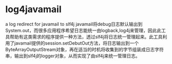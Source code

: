 # log4javamail
a log redirect for javamail to slf4j
javamail将debug日志默认输出到System.out，而很多应用程序希望日志能统一由logback,log4j来管理，因此此工具帮助有这类需求的程序提供一种方法，透过slf4j将日志统一管理起来。此工具利用了javamail提供的session.setDebutOut方法，将日志输出到一个ByteArrayOutputStream对象，再在适当的时机将收集到的字节组装成日志字符串，输出到slf4j的logger对象，从而实现了由slf4j来统一管理日志。
